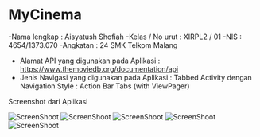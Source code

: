 # MyCinema

-Nama lengkap : Aisyatush Shofiah
-Kelas / No urut : XIRPL2 / 01
-NIS : 4654/1373.070
-Angkatan : 24
 SMK Telkom Malang

* Alamat API yang digunakan pada Aplikasi : https://www.themoviedb.org/documentation/api
* Jenis Navigasi yang digunakan pada Aplikasi : Tabbed Activity dengan Navigation Style : Action Bar Tabs (with ViewPager)

Screenshot dari Aplikasi


![ScreenShoot](https://github.com/ai2025/MyCinema/blob/master/Screenshot_2017-05-14-23-19-27.png "") ![ScreenShoot](https://github.com/ai2025/MyCinema/blob/master/Screenshot_2017-05-14-23-19-33.png "")
![ScreenShoot](https://github.com/ai2025/MyCinema/blob/master/Screenshot_2017-05-14-23-19-49.png "") ![ScreenShoot](https://github.com/ai2025/MyCinema/blob/master/Screenshot_2017-05-14-23-20-13.png "")
![ScreenShoot](https://github.com/ai2025/MyCinema/blob/master/Screenshot_2017-05-14-23-20-17.png "")
